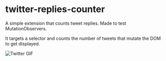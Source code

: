 # twitter-replies-counter
A simple extension that counts tweet replies. Made to test MutationObservers.

It targets a selector and counts the number of tweets that mutate the DOM to get displayed.

![Twitter GIF](http://cl.ly/3O2J3h0s3B2Z/Screen%20Recording%202016-02-27%20at%2004.14%20p.%20m..gif)
